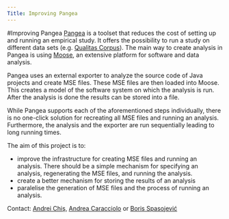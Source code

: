 ```yaml
---
Title: Improving Pangea
---
```

#Improving Pangea
[Pangea](%base_url%/research/pangea) is a toolset that reduces the cost of setting up and running an empirical study.
It offers the possibility to run a study on different data sets (e.g. [Qualitas Corpus](http://www.qualitascorpus.com/)). The main way to create analysis in Pangea is using [Moose](http://www.moosetechnology.org/), an extensive platform for software and data analysis.

Pangea uses an external exporter to analyze the source code of Java projects and create MSE files. These MSE files are then loaded into Moose. This creates a model of the software system on which the analysis is run. After the analysis is done the results can be stored into a file.

While Pangea supports each of the aforementioned steps individually, there is no one-click solution for recreating all MSE files and running an analysis. Furthermore, the analysis and the exporter are run sequentially leading to long running times.

The aim of this project is to:

-  improve the infrastructure for creating MSE files and running an analysis. There should be a simple mechanism for specifying an analysis, regenerating the MSE files, and running the analysis. 
-  create a better mechanism for storing the results of an analysis
-  paralelise the generation of MSE files and the process of running an analysis.

Contact: [Andrei Chiş](%base_url%/staff/andreichis), [Andrea Caracciolo](%base_url%/staff/Caracciolo) or [Boris Spasojević](%base_url%/staff/Boris-Spasojevic)
